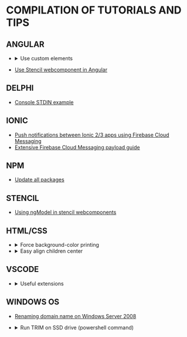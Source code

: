 # COMPILATION OF TUTORIALS AND TIPS

## ANGULAR
* <details>
  <summary>Use custom elements</summary>
  <br>  
  
  Do the following in every module that uses custom elements:
  ```
  import { CUSTOM_ELEMENTS_SCHEMA } from '@angular/core';
  
  @NgModule({
  schemas: [CUSTOM_ELEMENTS_SCHEMA],
  ...
  })
  ```
</details>

* [Use Stencil webcomponent in Angular](https://stenciljs.com/docs/angular)

## DELPHI
* [Console STDIN example](delphi/console_stdin.md)

## IONIC
* [Push notifications between Ionic 2/3 apps using Firebase Cloud Messaging](ionic/push_notifications_firebase_cloud_messaging.md)
* [Extensive Firebase Cloud Messaging payload guide](https://github.com/phonegap/phonegap-plugin-push/blob/master/docs/PAYLOAD.md)

## NPM
* [Update all packages](/npm/update_all_packages.md)

## STENCIL
* [Using ngModel in stencil webcomponents](https://github.com/kensodemann/blogs/blob/master/stencil/Using%20ngModel%20with%20Stencil%20Components.md)

## HTML/CSS
* <details>
  <summary>Force background-color printing</summary>
  <br>
  
  ```
  * { 
      color-adjust: exact; 
      -webkit-print-color-adjust: exact; 
      print-color-adjust: exact; 
  }
  ```

* <details>
  <summary>Easy align children center</summary>
  <br>
  
  ```
  .place-items-center { 
      display: grid; 
      place-items: center; 
  }
  ```
## VSCODE
* <details>
  <summary>Useful extensions</summary>
  <br>
  
  <ul>
    <li>Bookmarks - <i>Alessandro Fragnani</i></li>  
    <li>Bracket Pair Colorizer - <i>CoenraadS</i></li>  
    <li>Color Picker - <i>anseki</i></li>  
    <li>Debugger for Chrome - <i>Microsoft</i></li>  
    <li>Live Sass Compiler - <i>Ritwick Dey</i></li>  
    <li>Live Server - <i>Ritwick Dey</i></li>  
  </ul>
  
## WINDOWS OS
* [Renaming domain name on Windows Server 2008](https://www.techieshelp.com/how-to-rename-a-server-2008-domain/)

* <details>
  <summary>Run TRIM on SSD drive (powershell command)</summary>
  <br>
  
  ```  
  Optimize-Volume -DriveLetter YourDriveLetter -ReTrim -Verbose
  ```

